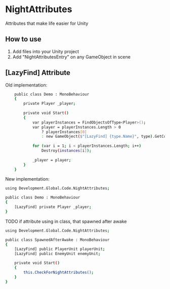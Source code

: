 # NightAttributes
Attributes that make life easier for Unity

## How to use

1. Add files into your Unity project
2. Add "NightAttributesEntry" on any GameObject in scene

## [LazyFind] Attribute

Old implementation:

```sh
    public class Demo : MonoBehaviour
    {
        private Player _player;
    
        private void Start()
        {
            var playerInstances = FindObjectsOfType<Player>();
            var player = playerInstances.Length > 0 
                ? playerInstances[0] 
                : new GameObject($"[LazyFind] {type.Name}", type).GetComponent(type);
            
            for (var i = 1; i < playerInstances.Length; i++)
                Destroy(instances[i]);
                
            _player = player;
        }
    }
```

New implementation:

```sh
using Development.Global.Code.NightAttributes;

public class Demo : MonoBehaviour
{
    [LazyFind] private Player _player;
}
```

TODO if attribute using in class, that spawned after awake

```sh
using Development.Global.Code.NightAttributes;

public class SpawnedAfterAwake : MonoBehaviour
{
    [LazyFind] public PlayerUnit playerUnit;
    [LazyFind] public EnemyUnit enemyUnit;

    private void Start()
    {
        this.CheckForNightAttributes();
    }
}
```
